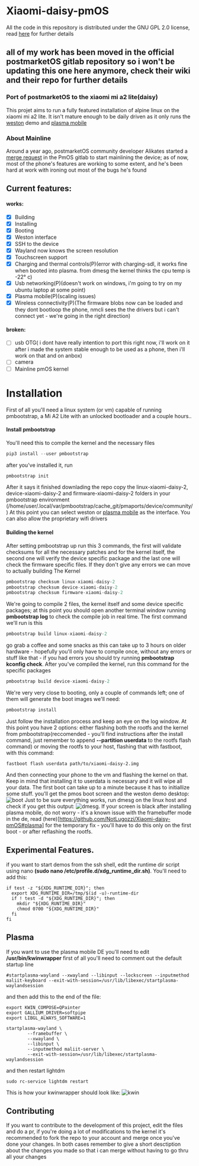 # Xiaomi-daisy-pmOS
All the code in this repository is distributed under the GNU GPL 2.0 license, read [here](https://github.com/NotLugozzi/Xiaomi-daisy-pmOS/blob/main/LICENSE) for further details
## all of my work has been moved in the official postmarketOS gitlab repository so i won't be updating this one here anymore, check their wiki and their repo for further details
### Port of postmarketOS to the xiaomi mi a2 lite(daisy)
This projet aims to run a fully featured installation of alpine linux on the xiaomi mi a2 lite. It isn't mature enough to be daily driven as it only runs the 
[weston](https://youtu.be/JLhaONV8zBw) demo and [plasma mobile](https://github.com/NotLugozzi/Xiaomi-daisy-pmOS/blob/main/images/71884710-0a75-4978-be57-b59c9a149f9f.png) 
### About Mainline
Around a year ago, postmarketOS community developer Alikates started a [merge request](https://gitlab.com/postmarketOS/pmaports/-/merge_requests/2225) in the PmOS gitlab to start mainlining the device; as of now, most of the phone's features are working to some extent, and he's been hard at work with ironing out most of the bugs he's found

## Current features:
#### works:
- [x] Building
- [x] Installing
- [x] Booting
- [x] Weston interface
- [x] SSH to the device
- [x] Wayland now knows the screen resolution
- [x] Touchscreen support
- [x] Charging and thermal controls(P)(error with charging-sdl, it works fine when booted into plasma. from dmesg the kernel thinks the cpu temp is -22° c)
- [x] Usb networking(P)(doesn't work on windows, i'm going to try on my ubuntu laptop at some point)
- [x] Plasma mobile(P)(scaling issues)
- [x] Wireless connectivity(P)(The firmware blobs now can be loaded and they dont bootloop the phone, nmcli sees the the drivers but i can't connect yet - we're going in the right direction)
#### broken:
- [ ] usb OTG( i dont have really intention to port this right now, i'll work on it after i made the system stable enough to be used as a phone, then i'll work on that and on anbox)
- [ ] camera
- [ ] Mainline pmOS kernel

# Installation
First of all you'll need a linux system (or vm) capable of running pmbootstrap, a Mi A2 Lite with an unlocked bootloader and a couple hours..
#### Install pmbootstrap
You'll need this to compile the kernel and the necessary files
```python
pip3 install --user pmbootstrap
```
after you've installed it, run
```python
pmbootstrap init
```
After it says it finished downlading the repo copy the linux-xiaomi-daisy-2, device-xiaomi-daisy-2 and firmware-xiaomi-daisy-2 folders in your pmbootstrap environment (/home/user/.local/var/pmbootstrap/cache_git/pmaports/device/community/)
At this point you can select weston or [plasma mobile](https://github.com/NotLugozzi/Xiaomi-daisy-pmOS#plasma) as the interface. You can also allow the proprietary wifi drivers
#### Building the kernel
After setting pmbootstrap up run this 3 commands, the first will validate checksums for all the necessary patches and for the kernel itself, the second one will verify the device specific package and the last one will check the firmware specific files. If they don't give any errors we can move to actually building The Kernel
```python
pmbootstrap checksum linux-xiaomi-daisy-2
pmbootstrap checksum device-xiaomi-daisy-2
pmbootstrap checksum firmware-xiaomi-daisy-2
```
We're going to compile 2 files, the kernel itself and some device specific packages; at this point you should open another terminal window running **pmbootstrap log** to check the compile job in real time. The first command we'll run is this
```python
pmbootstrap build linux-xiaomi-daisy-2
```
go grab a coffee and some snacks as this can take up to 3 hours on older hardware - hopefully you'll only have to compile once, without any errors or stuff like that - if you had errors you should try running **pmbootstrap kconfig check**. After you've compiled the kernel, run this command for the specific packages
```python
pmbootstrap build device-xiaomi-daisy-2
```
We're very very close to booting, only a couple of commands left; one of them will generate the boot images we'll need:
```python
pmbootstrap install
```
Just follow the installation process and keep an eye on the log window. At this point you have 2 options: either flashing both the rootfs and the kernel from pmbootstrap(reccomended - you'll find instructions after the install command, just remember to append **--partition userdata** to the rootfs flash command) or moving the rootfs to your host, flashing that with fastboot, with this command:
```
fastboot flash userdata path/to/xiaomi-daisy-2.img
```
And then connecting your phone to the vm and flashing the kernel on that. Keep in mind that installing it to userdata is necessary and it will wipe all your data. The first boot can take up to a minute because it has to initiallize some stuff. you'll get the pmos boot screen and the weston demo desktop:
![boot](https://github.com/NotLugozzi/Xiaomi-daisy-pmOS/blob/main/images/pmOS%20succesful%20boot.jpg)
Just to be sure everything works, run dmesg on the linux host and check if you get this output:
![dmesg](https://github.com/NotLugozzi/Xiaomi-daisy-pmOS/blob/main/images/dmesg.png).
                          If your screen is black after installing plasma mobile, do not worry - it's a known issue with the framebuffer mode in the de, read (here)[https://github.com/NotLugozzi/Xiaomi-daisy-pmOS#plasma] for the temporary fix - you'll have to do this only on the first boot - or after reflashing the rootfs.
## Experimental Features. 
if you want to start demos from the ssh shell, edit the runtime dir script using nano **(sudo nano /etc/profile.d/xdg_runtime_dir.sh)**. You'll need to add this:
```
if test -z "${XDG_RUNTIME_DIR}"; then
  export XDG_RUNTIME_DIR=/tmp/$(id -u)-runtime-dir
  if ! test -d "${XDG_RUNTIME_DIR}"; then
    mkdir "${XDG_RUNTIME_DIR}"
    chmod 0700 "${XDG_RUNTIME_DIR}"
  fi
fi
```
## Plasma
If you want to use the plasma mobile DE you'll need to edit **/usr/bin/kwinwrapper** first of all you'll need to comment out the default startup line
```
#startplasma-wayland --xwayland --libinput --lockscreen --inputmethod maliit-keyboard --exit-with-session=/usr/lib/libexec/startplasma-waylandsession
```
and then add this to the end of the file:
```
export KWIN_COMPOSE=QPainter
export GALLIUM_DRIVER=softpipe
export LIBGL_ALWAYS_SOFTWARE=1

startplasma-wayland \
        --framebuffer \
        --xwayland \
        --libinput \
        --inputmethod maliit-server \
        --exit-with-session=/usr/lib/libexec/startplasma-waylandsession

```
and then restart lightdm
```
sudo rc-service lightdm restart
```
This is how your kwinwrapper should look like:
![kwin](https://github.com/NotLugozzi/Xiaomi-daisy-pmOS/blob/main/images/kwinwrapper.png)
## Contributing
If you want to contribute to the development of this project, edit the files and do a pr, if you're doing a lot of modifications to the kernel it's recommended to fork the repo to your account and merge once you've done your changes. In both cases remember to give a short desctiption about the changes you made so that i can merge without having to go thru all your changes  

